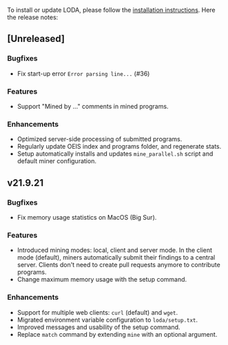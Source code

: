 To install or update LODA, please follow the [installation instructions](https://loda-lang.org/install/). Here the release notes:

## [Unreleased]

### Bugfixes

* Fix start-up error `Error parsing line...` (#36)

### Features

* Support "Mined by ..." comments in mined programs.

### Enhancements

* Optimized server-side processing of submitted programs.
* Regularly update OEIS index and programs folder, and regenerate stats.
* Setup automatically installs and updates `mine_parallel.sh` script and default miner configuration.

## v21.9.21

### Bugfixes

* Fix memory usage statistics on MacOS (Big Sur).

### Features

* Introduced mining modes: local, client and server mode. In the client mode (default), miners automatically submit their findings to a central server. Clients don't need to create pull requests anymore to contribute programs.
* Change maximum memory usage with the setup command.

### Enhancements

* Support for multiple web clients: `curl` (default) and `wget`.
* Migrated environment variable configuration to `loda/setup.txt`.
* Improved messages and usability of the setup command.
* Replace `match` command by extending `mine` with an optional argument.
